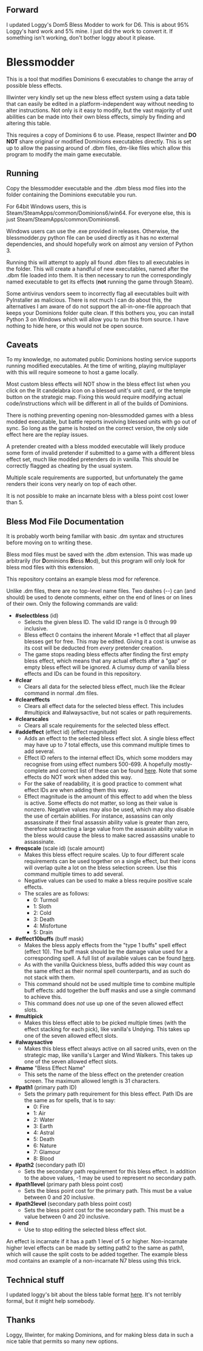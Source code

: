 ## Forward

I updated Loggy's Dom5 Bless Modder to work for D6. This is about 95% Loggy's hard work and 5% mine. I just did the work to convert it. If something isn't working, don't bother loggy about it please. 

# Blessmodder

This is a tool that modifies Dominions 6 executables to change the array of possible bless effects.

Illwinter very kindly set up the new bless effect system using a data table that can easily be edited in a platform-independent way without needing to alter instructions. Not only is it easy to modify, but the vast majority of unit abilities can be made into their own bless effects, simply by finding and altering this table.

This requires a copy of Dominions 6 to use. Please, respect Illwinter and **DO NOT** share original or modified Dominions executables directly. This is set up to allow the passing around of .dbm files, dm-like files which allow this program to modify the main game executable. 

## Running

Copy the blessmodder executable and the .dbm bless mod files into the folder containing the Dominions executable you run.

For 64bit Windows users, this is Steam/SteamApps/common/Dominions6/win64.
For everyone else, this is just Steam/SteamApps/common/Dominions6.

Windows users can use the .exe provided in releases. Otherwise, the blessmodder.py python file can be used directly as it has no external dependencies, and should hopefully work on almost any version of Python 3.

Running this will attempt to apply all found .dbm files to all executables in the folder. This will create a handful of new executables, named after the .dbm file loaded into them. It is then necessary to run the correspondingly named executable to get its effects (**not** running the game through Steam).

Some antivirus vendors seem to incorrectly flag all executables built with PyInstaller as malicious. There is not much I can do about this, the alternatives I am aware of do not support the all-in-one-file approach that keeps your Dominions folder quite clean. If this bothers you, you can install Python 3 on Windows which will allow you to run this from source. I have nothing to hide here, or this would not be open source.

## Caveats

To my knowledge, no automated public Dominions hosting service supports running modified executables. At the time of writing, playing multiplayer with this will require someone to host a game locally.

Most custom bless effects will NOT show in the bless effect list when you click on the lit candelabra icon on a blessed unit's unit card, or the temple button on the strategic map. Fixing this would require modifying actual code/instructions which will be different in all of the builds of Dominions.

There is nothing preventing opening non-blessmodded games with a bless modded executable, but battle reports involving blessed units with go out of sync. So long as the game is hosted on the correct version, the only side effect here are the replay issues.

A pretender created with a bless modded executable will likely produce some form of invalid pretender if submitted to a game with a different bless effect set, much like modded pretenders do in vanilla. This should be correctly flagged as cheating by the usual system.

Multiple scale requirements are supported, but unfortunately the game renders their icons very nearly on top of each other.

It is not possible to make an incarnate bless with a bless point cost lower than 5. 

## Bless Mod File Documentation

It is probably worth being familiar with basic .dm syntax and structures before moving on to writing these.

Bless mod files must be saved with the .dbm extension. This was made up arbitrarily (for **D**ominions **B**less **M**od), but this program will only look for bless mod files with this extension.

This repository contains an example bless mod for reference.

Unlike .dm files, there are no top-level name files. Two dashes (--) can (and should) be used to denote comments, either on the end of lines or on lines of their own. Only the following commands are valid:

  * **\#selectbless** (id)
    * Selects the given bless ID. The valid ID range is 0 through 99 inclusive. 
    * Bless effect 0 contains the inherent Morale +1 effect that all player blesses get for free. This may be edited. Giving it a cost is unwise as its cost will be deducted from *every* pretender creation. 
    * The game stops reading bless effects after finding the first empty bless effect, which means that any actual effects after a "gap" or empty bless effect will be ignored. A clumsy dump of vanilla bless effects and IDs can be found in this repository.
  * **\#clear**
    * Clears all data for the selected bless effect, much like the #clear command in normal .dm files.
  * **\#cleareffects**
    * Clears all effect data for the selected bless effect. This includes #multipick and #alwaysactive, but not scales or path requirements.
  * **\#clearscales**
    * Clears all scale requirements for the selected bless effect.
  * **\#addeffect** (effect id) (effect magnitude)
    * Adds an effect to the selected bless effect slot. A single bless effect may have up to 7 total effects, use this command multiple times to add several.
    * Effect ID refers to the internal effect IDs, which some modders may recognise from using effect numbers 500-699. A hopefully mostly-complete and correct list of these can be found [here](https://docs.google.com/spreadsheets/d/1G2pZXwdo_c_QxLmIBZhl1E-UNGma__I9yuZTmJiuMhE). Note that some effects do NOT work when added this way.
    * For the sake of readability, it is good practice to comment what effect IDs are when adding them this way.
    * Effect magnitude is the amount of this effect to add when the bless is active. Some effects do not matter, so long as their value is nonzero. Negative values may also be used, which may also disable the use of certain abilities. For instance, assassins can only assassinate if their final assassin ability value is greater than zero, therefore subtracting a large value from the assassin ability value in the bless would cause the bless to make sacred assassins unable to assassinate.
  * **\#reqscale** (scale id) (scale amount)
    * Makes this bless effect require scales. Up to four different scale requirements can be used together on a single effect, but their icons will overlap quite a lot on the bless selection screen. Use this command multiple times to add several.
    * Negative values can be used to make a bless require positive scale effects.
    * The scales are as follows:
      * 0: Turmoil
      * 1: Sloth
      * 2: Cold
      * 3: Death
      * 4: Misfortune
      * 5: Drain
  * **\#effect10buffs** (buff mask)
    * Makes the bless apply effects from the "type 1 buffs" spell effect (effect 10). The buff mask should be the damage value used for a corresponding spell. A full list of available values can be found [here](https://github.com/larzm42/dom5inspector/blob/gh-pages/gamedata/buffs_1_types.csv).
    * As with the vanilla Quickness bless, buffs added this way count as the same effect as their normal spell counterparts, and as such do not stack with them.
    * This command should not be used multiple time to combine multiple buff effects: add together the buff masks and use a single command to achieve this.
    * This command does *not* use up one of the seven allowed effect slots.
  * **\#multipick**
    * Makes this bless effect able to be picked multiple times (with the effect stacking for each pick), like vanilla's Undying. This takes up one of the seven allowed effect slots.
  * **\#alwaysactive**
    * Makes this bless effect always active on all sacred units, even on the strategic map, like vanilla's Larger and Wind Walkers. This takes up one of the seven allowed effect slots.
  * **\#name** "Bless Effect Name"
    * This sets the name of the bless effect on the pretender creation screen. The maximum allowed length is 31 characters.
  * **\#path1** (primary path ID)
    * Sets the primary path requirement for this bless effect. Path IDs are the same as for spells, that is to say:
      * 0: Fire
      * 1: Air
      * 2: Water
      * 3: Earth
      * 4: Astral
      * 5: Death
      * 6: Nature
      * 7: Glamour
      * 8: Blood
  * **\#path2** (secondary path ID)
    * Sets the secondary path requirement for this bless effect. In addition to the above values, -1 may be used to represent no secondary path.
  * **\#path1level** (primary path bless point cost)
    * Sets the bless point cost for the primary path. This must be a value between 0 and 20 inclusive.
  * **\#path2level** (secondary path bless point cost)
    * Sets the bless point cost for the secondary path. This must be a value between 0 and 20 inclusive.
  * **\#end**
    * Use to stop editing the selected bless effect slot.
  
    
An effect is incarnate if it has a path 1 level of 5 or higher. Non-incarnate higher level effects can be made by setting path2 to the same as path1, which will cause the split costs to be added together. The example bless mod contains an example of a non-incarnate N7 bless using this trick.

## Technical stuff

I updated loggy's bit about the bless table format [here](https://docs.google.com/spreadsheets/d/1MlZvm4tkDLzMQUhcuqJX9TkZQoOOyvx9Q6Sy0TcZFPM/edit?usp=sharing). It's not terribly formal, but it might help somebody.

## Thanks

Loggy, Illwinter, for making Dominions, and for making bless data in such a nice table that permits so many new options.
